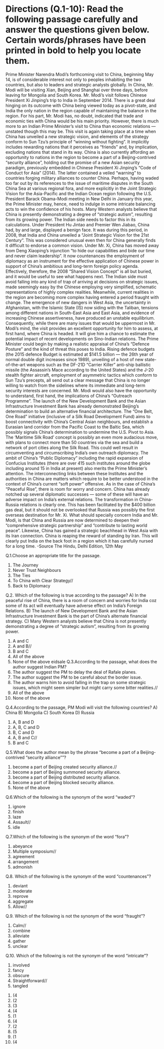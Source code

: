 #  Directions (Q.1-10): Read the following passage carefully and answer the questions given below. Certain words/phrases have been printed in bold to help you locate them.

Prime Minister Narendra Modi’s forthcoming visit to China, beginning May 14, is of considerable interest not only to peoples inhabiting the two countries, but also to leaders and strategic analysts globally. In China, Mr. Modi will be visiting Xian, Beijing and Shanghai over three days, before leaving for Mongolia and South Korea. Mr. Modi’s visit follows Chinese President Xi Jinping’s trip to India in September 2014. There is a great deal hinging on its outcome with China being viewed today as a pivot-state, and India the only nation in the region capable of maintaining the balance in the region. For his part, Mr. Modi has, no doubt, indicated that trade and economic ties with China would be his main priority. However, there is much more to an Indian Prime Minister’s visit to China than economic relations — unstated though this may be. This visit is again taking place at a time when China has unveiled a new strategic vision, and elements of the strategy conform to Sun Tzu’s principle of “winning without fighting”. It implicitly includes rewarding nations that it perceives as “friends” and, by implication, excluding nations that stand in its way.
China is also currently affording an opportunity to nations in the region to become a part of a Beijing-contrived “security alliance”, holding out the promise of a new Asian security paradigm, previously embedded in Chinese President Xi Jinping’s “Code of Conduct for Asia” (2014). The latter contained a veiled “warning” to countries forging military alliances to counter China. Perhaps, having waded too far out by its references to the issue of maritime disputes in the South China Sea at various regional fora, and more explicitly in the Joint Strategic Vision for the Asia-Pacific and the Indian Ocean region following the U.S. President Barack Obama-Modi meeting in New Delhi in January this year, the Prime Minister may, hence, need to indulge in some intricate balancing acts to win the confidence of his hosts. Many Western analysts believe that China is presently demonstrating a degree of “strategic autism”, resulting from its growing power. The Indian side needs to factor this in its calculations. Under President Hu Jintao and Premier Wen Jiabao, China had, by and large, displayed a benign face. It was during this period, in 2008, that India and China unveiled a “Joint Strategic Vision for the 21st Century”. This was considered unusual even then for China generally finds it difficult to endorse a common vision. Under Mr. Xi, China has moved away from Deng Xiaoping’s injunction “to hide our capabilities and bide our time and never claim leadership”. It now countenances the employment of diplomacy as an instrument for the effective application of Chinese power in support of China’s ambitious and long-term foreign policy agenda. Effectively, therefore, the 2008 “Shared Vision Concept” is all but buried, and it would be useful to see what happens next. The Indian side must avoid falling into any kind of trap of arriving at decisions on strategic issues, made seemingly easy by the Chinese employing very simplified, schematic representations of highly complex realities. Meanwhile, current realities in the region are becoming more complex having entered a period fraught with change. The emergence of new dangers in West Asia, the uncertainty in Afghanistan, with the Islamic State (IS) now siding with the Taliban, tensions among different nations in South-East Asia and East Asia, and evidence of increasing Chinese assertiveness, have produced an unstable equilibrium.
Consequently, while there are many issues that would be uppermost in Mr. Modi’s mind, the visit provides an excellent opportunity for him to assess, at first hand, where China is headed. It will give him a chance to estimate the potential impact of recent developments on Sino-Indian relations. The Prime Minister could begin by making a realistic appraisal of China’s “Defence Posture” and the kind of threat this poses to India. Rising defence budgets (the 2015 defence Budget is estimated at $141.5 billion — the 26th year of normal double digit increases since 1989), unveiling of a host of new state-of-the-art weapons such as the DF-21D “Carrier Killer” anti-ship ballistic missile (the Assassin’s Mace according to the United States) and the J-20 stealth fighter aircraft, employment of asymmetric tactics which conform to Sun Tzu’s precepts, all send out a clear message that China is no longer willing to watch from the sidelines where its immediate and long-term security interests are concerned.
Mr. Modi would also have the opportunity to understand, first hand, the implications of China’s “Outreach Programme”. The launch of the New Development Bank and the Asian Infrastructure Investment Bank has already demonstrated Beijing’s determination to build an alternative financial architecture. The “One Belt, One Road” initiative (inclusive of a Silk Road Development Fund) aims to boost connectivity with China’s Central Asian neighbours, and establish a Eurasian land corridor from the Pacific Coast to the Baltic Sea, which possibly signals China’s determination to undermine the U.S. Pivot to Asia. The ‘Maritime Silk Road’ concept is possibly an even more audacious move, with plans to connect more than 50 countries via the sea and build a network of port cities along the Silk Road. This could well result in circumventing and circumscribing India’s own outreach diplomacy. The ambit of China’s “Public Diplomacy” including the rapid expansion of Confucius Institutes (there are over 415 such institutes around the globe including around 15 in India at present) also merits the Prime Minister’s attention. The interconnecting links between these Institutes and the authorities in China are matters which require to be better understood in the context of China’s current “soft power” offensive. As in the case of China’s “Peaceful Rise”, there is room for worry and concern. China has already notched up several diplomatic successes — some of these will have an adverse impact on India’s external relations. The transformation in China-Russia relations is clearly one. This has been facilitated by the $400 billion gas deal, but it should not be overlooked that Russia was possibly the first overseas destination for Mr. Xi. What should specially concern India and Mr. Modi, is that China and Russia are now determined to deepen their “comprehensive strategic partnership” and “contribute to lasting world peace”. Likewise, China has gained a strategic beachhead in West Asia with its Iran connection. China is reaping the reward of standing by Iran. This will clearly put India on the back foot in a region which it has carefully nursed for a long time.
-Source The Hindu, Delhi Edition, 12th May

Q.1.Choose an appropriate title for the passage.
1) The Journey
2) Never Trust Neighbours
3) The Ties
4) To China with Clear Strategy//
5) Back to Diplomacy

Q.2. Which of the following is true according to the passage?
A) In the peaceful rise of China, there is a room of concern and worries for India coz some of its act will 
eventually have adverse effect on India’s Foreign Relations.
B) The launch of New Development Bank and the Asian Infrastructure Investment Bank is the part of China’s 
alternate financial strategy.
C) Many Western analysts believe that China is not presently demonstrating a degree of “strategic autism”, 
resulting from its growing power.
1) A and C
2) A and B//
3) B and C
4) All of the above
5) None of the above
eidsale
Q.3.According to the passage, what does the author suggest Indian PM?
1) The author suggest the PM to delay the deal of Rafale planes.
2) The author suggest the PM to be careful about the border issue.
3) The author warns him to avoid falling in the trap on some strategic issues, which might seem simpler
but might carry some bitter realities.//
4) All of the above
5) None of the above

Q.4.According to the passage, PM Modi will visit the following countries?
A) China
B) Mongolia
C) South Korea
D) Russia
1) A, B and D
2) A, B, C and D
3) B, C and D
4) A, B and C//
5) B and C

Q.5.What does the author mean by the phrase “become a part of a Beijing-contrived “security alliance””?
1) become a part of Beijing created security alliance.//
2) become a part of Beijing summoned security alliance.
3) become a part of Beijing distributed security alliance.
4) become a part of Beijing blocked security alliance.
5) None of the above

Q.6.Which of the following is the synonym of the word “waded”?
1) ignore
2) finish
3) laze
4) Assault//
5) idle

Q.7.Which of the following is the synonym of the word “fora”?
1) abeyance
2) Multiple symposium//
3) agreement
4) arrangement
5) admonish

Q.8. Which of the following is the synonym of the word “countenances”?
1) deviant
2) moderate
3) reprove
4) aggregate
5) Allow//

Q.9. Which of the following is not the synonym of the word “fraught”?
1) Calm//
2) combine
3) alleviate
4) gather
5) unclear

Q.10. Which of the following is not the synonym of the word “intricate”?
1) involved
2) fancy 
3) obscure
4) Straightforward//
5) tangled

1. (4
2. (2
3. (3
4. (4
5. (1
6. (4
7. (2
8. (5
9. (1
10. (4
